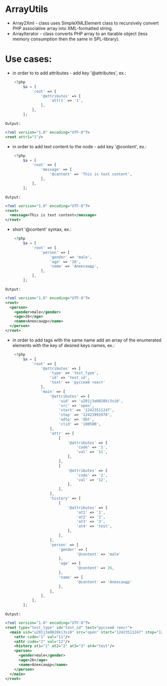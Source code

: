 ArrayUtils
=========

 * Array2Xml -  class uses SimpleXMLElement class to recursively convert PHP associative array into XML-formatted string.
 * ArrayIterator - class converts PHP array to an itarable object (less memory consumption then the same in SPL-library).

Use cases:
==========
 * in order to to add attributes - add key '@attributes', ex.:
```php
 	<?php
 		$a = [
 			'root' => [
 				'@attributes' => [
 					'attr1' => '1',
 				],
 			],
 		];
```
    Output:
```xml
<?xml version="1.0" encoding="UTF-8"?>
<root attr1="1"/>
```

 * in order to add text content to the node - add key '@content', ex.:
```php
	<?php
		$a = [
		    'root' => [
		        'message' => [
		            '@content' => 'This is text content',
		        ],
		    ],
		];
```
    Output:
```xml
<?xml version="1.0" encoding="UTF-8"?>
<root>
  <message>This is text content</message>
</root>
```

 * short '@content' syntax, ex.:
```php
 	<?php
		$a = [
		    'root' => [
		        'person' => [
		            'gender' => 'male',
		            'age' => '26',
		            'name' => 'Александр',
		        ],
		    ],
		];
```
    Output:
```xml
<?xml version="1.0" encoding="UTF-8"?>
<root>
  <person>
    <gender>male</gender>
    <age>26</age>
    <name>Александр</name>
  </person>
</root>
```

 * in order to add tags with the same name add an array of the enumerated elements with the key of desired keys names, ex.:
```php
 	<?php
		$a = [
		    'root' => [
		        '@attributes' => [
		            'type' => 'test_type',
		            'id' => 'test_id',
		            'text' => 'русский текст'
		        ],
		        'main' => [
		            '@attributes' => [
		                'uid' => 'u201j3a0828ki3si0',
		                'src' => 'open',
		                'start' => '12423511247',
		                'stop' => '12423991978',
		                'adtp' => 'dbt',
		                'clid' => '100500',
		            ],
		            'attr' => [
		                [
		                    '@attributes' => [
		                        'code' => '1',
		                        'val' => '11',
		                    ],
		                ],
		                [
		                    '@attributes' => [
		                        'code' => '2',
		                        'val' => '12',
		                    ],
		                ],
		            ],
		            'history' => [
		                [
		                    '@attributes' => [
		                        'at1' => '1',
		                        'at2' => '2',
		                        'at3' => '3',
		                        'at4' => 'test',
		                    ],
		                ],
		            ],
		            'person' => [
		                'gender' => [
		                    	'@content' => 'male'
		                ],
		                'age' => [
		                    	'@content' => 26,
		                ],
		                'name' => [
		                    	'@content' => 'Александр'
		                ],
		            ],
		        ],
		    ],
		];
```
    Output:
```xml
<?xml version="1.0" encoding="UTF-8"?>
<root type="test_type" id="test_id" text="русский текст">
  <main uid="u201j3a0828ki3si0" src="open" start="12423511247" stop="12423991978" adtp="dbt" clid="100500">
    <attr code="1" val="11"/>
    <attr code="2" val="12"/>
    <history at1="1" at2="2" at3="3" at4="test"/>
    <person>
      <gender>male</gender>
      <age>26</age>
      <name>Александр</name>
    </person>
  </main>
</root>
```
